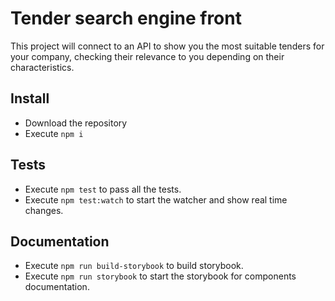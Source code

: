 # Tender search engine front

This project will connect to an API to show you the most suitable tenders for your company, checking their relevance to you depending on their characteristics.

## Install

- Download the repository
- Execute ```npm i ```

## Tests

- Execute ```npm test``` to pass all the tests.
- Execute ```npm test:watch``` to start the watcher and show real time changes.

## Documentation

- Execute ```npm run build-storybook``` to build storybook.
- Execute ```npm run storybook``` to start the storybook for components documentation.